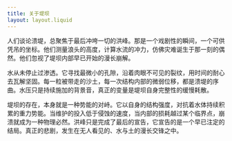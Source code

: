 ```yaml
---
title: 关于堤坝
layout: layout.liquid
---
```

<p>人们谈论溃堤，总聚焦于最后冲垮一切的洪峰。那是一个戏剧性的瞬间，一个可供凭吊的坐标。他们测量浪头的高度，计算水流的冲力，仿佛灾难诞生于那一刻的偶然。他们忽视了堤坝内部早已开始的漫长崩解。</p><p>水从未停止过渗透。它寻找最微小的孔隙，沿着肉眼不可见的裂纹，用时间的耐心去瓦解坚固。每一粒被带走的沙土，每一次结构内部的微弱位移，都是溃堤的序曲。水压只是持续施加的背景音，真正的变量是堤坝自身完整性的缓慢耗散。</p><p>堤坝的存在，本身就是一种势能的对峙。它以自身的结构强度，对抗着水体持续积累的重力势能。当维护的投入低于侵蚀的速度，当内部的损耗越过某个临界点，崩溃就成为一种物理必然。洪峰只是完成了最后的宣告，它宣告的是一个早已注定的结局。真正的悲剧，发生在无人看见的、水与土的漫长交锋之中。</p> 